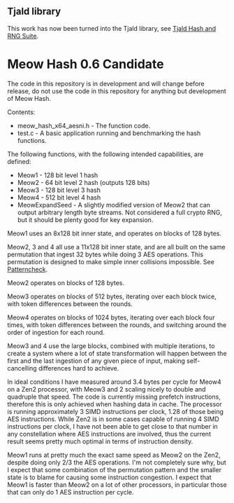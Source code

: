 ## Tjald library
This work has now been turned into the Tjald library, see [Tjald Hash and RNG Suite](https://github.com/NoHatCoder/Tjald-Hash-and-RNG-Suite).

# Meow Hash 0.6 Candidate
The code in this repository is in development and will change before release, do not use the code in this repository for anything but development of Meow Hash.

Contents:

* meow_hash_x64_aesni.h - The function code.
* test.c - A basic application running and benchmarking the hash functions.

The following functions, with the following intended capabilities, are defined:

* Meow1 - 128 bit level 1 hash
* Meow2 - 64 bit level 2 hash (outputs 128 bits)
* Meow3 - 128 bit level 3 hash
* Meow4 - 512 bit level 4 hash
* MeowExpandSeed - A slightly modified version of Meow2 that can output arbitrary length byte streams. Not considered a full crypto RNG, but it should be plenty good for key expansion.

Meow1 uses an 8x128 bit inner state, and operates on blocks of 128 bytes.

Meow2, 3 and 4 all use a 11x128 bit inner state, and are all built on the same permutation that ingest 32 bytes while doing 3 AES operations. This permutation is designed to make simple inner collisions impossible. See [Patterncheck](Patterncheck).

Meow2 operates on blocks of 128 bytes.

Meow3 operates on blocks of 512 bytes, iterating over each block twice, with token differences between the rounds.

Meow4 operates on blocks of 1024 bytes, iterating over each block four times, with token differences between the rounds, and switching around the order of ingestion for each round.

Meow3 and 4 use the large blocks, combined with multiple iterations, to create a system where a lot of state transformation will happen between the first and the last ingestion of any given piece of input, making self-cancelling differences hard to achieve.

In ideal conditions I have measured around 3.4 bytes per cycle for Meow4 on a Zen2 processor, with Meow3 and 2 scaling nicely to double and quadruple that speed. The code is currently missing prefetch instructions, therefore this is only achieved when hashing data in cache. The processor is running approximately 3 SIMD instructions per clock, 1.28 of those being AES instructions. While Zen2 is in some cases capable of running 4 SIMD instructions per clock, I have not been able to get close to that number in any constellation where AES instructions are involved, thus the current result seems pretty much optimal in terms of instruction density.

Meow1 runs at pretty much the exact same speed as Meow2 on the Zen2, despite doing only 2/3 the AES operations. I'm not completely sure why, but I expect that some combination of the permutation pattern and the smaller state is to blame for causing some instruction congestion. I expect that Meow1 is faster than Meow2 on a lot of other processors, in particular those that can only do 1 AES instruction per cycle.
